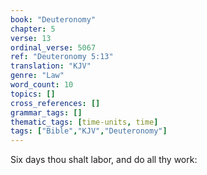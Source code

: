```yaml
---
book: "Deuteronomy"
chapter: 5
verse: 13
ordinal_verse: 5067
ref: "Deuteronomy 5:13"
translation: "KJV"
genre: "Law"
word_count: 10
topics: []
cross_references: []
grammar_tags: []
thematic_tags: [time-units, time]
tags: ["Bible","KJV","Deuteronomy"]
---
```

Six days thou shalt labor, and do all thy work:
